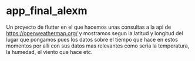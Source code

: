 # app_final_alexm

Un proyecto de flutter en el que hacemos unas consultas a la api de https://openweathermap.org/ y mostramos segun la latitud y longitud del lugar que pongamos pues los datos sobre el tiempo que hace en estos momentos por alli con sus datos mas relevantes como seria la temperatura, la humedad, el viento que hace etc.

